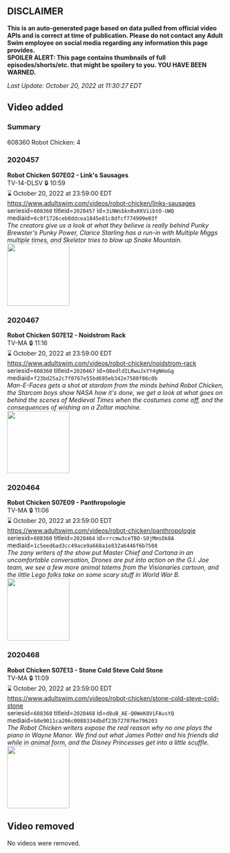 ## DISCLAIMER
**This is an auto-generated page based on data pulled from official video APIs and is correct at time of publication. Please do not contact any Adult Swim employee on social media regarding any information this page provides.**  
**SPOILER ALERT: This page contains thumbnails of full episodes/shorts/etc. that might be spoilery to you. YOU HAVE BEEN WARNED.**  

_Last Update: October 20, 2022 at 11:30:27 EDT_
## Video added
### Summary
608360 Robot Chicken: 4  
### 2020457
**Robot Chicken S07E02 - Link's Sausages**  
TV-14-DLSV 🔒 10:59  
⌛ October 20, 2022 at 23:59:00 EDT  
https://www.adultswim.com/videos/robot-chicken/links-sausages  
seriesid=`608360` titleid=`2020457` id=`3iNWsbknRxKKViibtO-UWQ` mediaid=`6c0f1726ceb0ddcea1845e81c8dfcf774909e03f`  
_The creators give us a look at what they believe is really behind Punky Brewster's Punky Power, Clarice Starling has a run-in with Multiple Miggs multiple times, and Skeletor tries to blow up Snake Mountain._  
<a href="https://media.cdn.adultswim.com/uploads/20200406/thumbnails/2_2046120459-robotchicken_122-703_dup-20140407.jpg"><img src="https://media.cdn.adultswim.com/uploads/20200406/thumbnails/2_2046120459-robotchicken_122-703_dup-20140407.jpg" height="144px" /></a>
### 2020467
**Robot Chicken S07E12 - Noidstrom Rack**  
TV-MA 🔒 11:16  
⌛ October 20, 2022 at 23:59:00 EDT  
https://www.adultswim.com/videos/robot-chicken/noidstrom-rack  
seriesid=`608360` titleid=`2020467` id=`O8edldILRwuJxYY4gNHoGg` mediaid=`f23bd25a2c7f0767e55bd695eb342e7580f86c0b`  
_Man-E-Faces gets a shot at stardom from the minds behind Robot Chicken, the Starcom boys show NASA how it's done, we get a look at what goes on behind the scenes of Medieval Times when the costumes come off, and the consequences of wishing on a Zoltar machine._  
<a href="https://media.cdn.adultswim.com/uploads/20200406/thumbnails/2_2046126407-robotchicken_132_dup-20140617.jpg"><img src="https://media.cdn.adultswim.com/uploads/20200406/thumbnails/2_2046126407-robotchicken_132_dup-20140617.jpg" height="144px" /></a>
### 2020464
**Robot Chicken S07E09 - Panthropologie**  
TV-MA 🔒 11:06  
⌛ October 20, 2022 at 23:59:00 EDT  
https://www.adultswim.com/videos/robot-chicken/panthropologie  
seriesid=`608360` titleid=`2020464` id=`rrcmw3ceTBO-S0jMmsOk8A` mediaid=`1c5eed6ad3cc49ace9a668a1e832a6446f6b7508`  
_The zany writers of the show put Master Chief and Cortana in an uncomfortable conversation, Drones are put into action on the G.I. Joe team, we see a few more animal totems from the Visionaries cartoon, and the little Lego folks take on some scary stuff in World War B._  
<a href="https://media.cdn.adultswim.com/uploads/20200406/thumbnails/2_2046124331-robotchicken_129.jpg"><img src="https://media.cdn.adultswim.com/uploads/20200406/thumbnails/2_2046124331-robotchicken_129.jpg" height="144px" /></a>
### 2020468
**Robot Chicken S07E13 - Stone Cold Steve Cold Stone**  
TV-MA 🔒 11:09  
⌛ October 20, 2022 at 23:59:00 EDT  
https://www.adultswim.com/videos/robot-chicken/stone-cold-steve-cold-stone  
seriesid=`608360` titleid=`2020468` id=`d8uB_AE-Q0WeK8ViFAusYQ` mediaid=`b8e9011ca206c0088334dbdf23b727076e796203`  
_The Robot Chicken writers expose the real reason why no one plays the piano in Wayne Manor.  We find out what James Potter and his friends did while in animal form, and the Disney Princesses get into a little scuffle._  
<a href="https://media.cdn.adultswim.com/uploads/20200406/thumbnails/2_2046127310-robotchicken_133_dup.jpg"><img src="https://media.cdn.adultswim.com/uploads/20200406/thumbnails/2_2046127310-robotchicken_133_dup.jpg" height="144px" /></a>
## Video removed
No videos were removed.  
